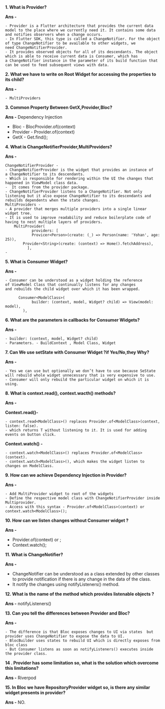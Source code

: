 
**1. What is Provider?**

  **Ans -**

    - Provider is a Flutter architecture that provides the current data model to the place where we currently need it. It contains some data and notifies observers when a change occurs. 
    - In Flutter SDK, this type is called a ChangeNotifier. For the object of type ChangeNotifier to be available to other widgets, we need ChangeNotifierProvider. 
    - It provides observed objects for all of its descendants. The object which is able to receive current data is Consumer, which has a ChangeNotifier instance in the parameter of its build function that can be used to feed subsequent views with data.

**2. What we have to write on Root Widget for accessing the properties to its child?**
	
  **Ans -**
  
    - MultiProviders 
**3. Common Property Between GetX,Provider,Bloc?**

  **Ans -** Dependency Injection
  
  - Bloc - BlocProvider.of(context)
  - Provider - Provider.of(context)
  - GetX  - Get.find();

**4. What is ChangeNotifierProvider,MultiProviders?**
	
  **Ans -**
  
	ChangeNotifierProvider - 
    - ChangeNotifierProvider is the widget that provides an instance of a ChangeNotifier to its descendants.
    - Which is responsible for rendering within the UI the changes that happened in ViewModel class data.
    -  It comes from the provider package.
    - ChangeNotifierProvider listens to a ChangeNotifier. Not only listening but it also expose ChangeNotifier to its descendants and rebuilds dependents when the state changes.
	MultiProviders - 
    - A provider that merges multiple providers into a single linear widget tree. 
    - It is used to improve readability and reduce boilerplate code of having to nest multiple layers of providers.
		MultiProvider(
      			providers: [
        		Provicer<Person>(create: (_) => Person(name: 'Yohan', age: 25)),
			Provider<String>(create: (context) => Home().fetchAddress),
		      ],
    - 

	
**5. What is Consumer Widget?**
	 
   **Ans -**
   
    - Consumer can be understood as a widget holding the reference of ViewModel Class that continually listens for any changes and rebuilds the child widget over which it has been wrapped.
	
		  Consumer<ModelClass>(
      			builder: (context, model, Widget? child) => View(model: model),
    		),

**6. What are the parameters in callbacks for Consumer Widgets?**
	 
   **Ans -**
   
    - builder: (context, model, Widget? child) 
    - Parameters. - BuildContext , Model Class, Widget

**7. Can We use setState with Consumer Widget ?if Yes/No,they Why?**
	 
   **Ans -** 
   
    - Yes we can use but optionally we don’t have to use because SeState will rebuild whole widget unnecessary that is very expensive to use. 
    - Consumer will only rebuild the particular widget on which it is using.


**8. What is context.read(), context.wacth() methods?**
	
  **Ans -** 
  
  **Context.read()-** 
  
    - context.read<ModelClass>() replaces Provider.of<ModelClass>(context, listen: false).
    - which returns T without listening to it. It is used for adding events on button click. 

  **Context.watch() -** 

    - context.watch<ModelClass>() replaces Provider.of<ModelClass>(context).
    - context.watch<ModelClass>(), which makes the widget listen to changes on ModelClass.

**9. How can we achieve Dependency Injection in Provider?**
	
   **Ans -** 
  
    - Add MultiProvider widget to root of the widgets
    - Define the respective model class with ChangeNotifierProvider inside Multiprovider.
    - Access with this syntax - Provider.of<ModelClass>(context) or context.watch<ModelClass>();

**10. How can we listen changes without Consumer widget ?**
	
  **Ans -**
    
  - Provider.of<ModelClass>(context) or ;
  - Context.watch<ModelClass>();

**11. What is ChangeNotifier?**
  
  **Ans -** 
  
  - ChangeNotifier can be understood as a class extended by other classes to provide notification if there is any change in the data of the class.
  - It notify the changes using notifyListeners() method.

**12. What is the name of the method which provides listenable objects ?**
	
  **Ans -**  notifyListeners() 

**13. Can you tell the differences between Provider and Bloc?**

  **Ans -** 
  
    - The difference is that Bloc exposes changes to UI via states  but provider uses ChangeNotifier to expose the data to UI.
    - BlocBuilder uses states to rebuild UI which is directly exposes from bloc class
    - But Consumer listens as soon as notifyListeners() executes inside the provider class.
	
  
**14 . Provider has some limitation so, what is the solution which overcome this limitations?**
	
  **Ans -** 
     Riverpod
	
**15. In Bloc we have RepositoryProvider widget so, is there any similar widget presents in provider?**
  
  **Ans -** NO.
